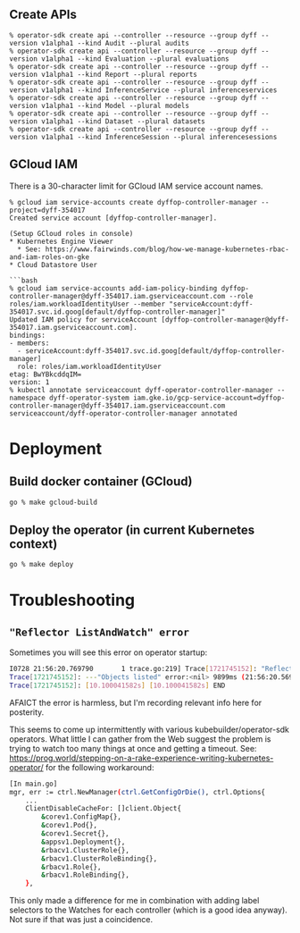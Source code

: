 ## Create APIs

```
% operator-sdk create api --controller --resource --group dyff --version v1alpha1 --kind Audit --plural audits
% operator-sdk create api --controller --resource --group dyff --version v1alpha1 --kind Evaluation --plural evaluations
% operator-sdk create api --controller --resource --group dyff --version v1alpha1 --kind Report --plural reports
% operator-sdk create api --controller --resource --group dyff --version v1alpha1 --kind InferenceService --plural inferenceservices
% operator-sdk create api --controller --resource --group dyff --version v1alpha1 --kind Model --plural models
% operator-sdk create api --controller --resource --group dyff --version v1alpha1 --kind Dataset --plural datasets
% operator-sdk create api --controller --resource --group dyff --version v1alpha1 --kind InferenceSession --plural inferencesessions
```

## GCloud IAM

There is a 30-character limit for GCloud IAM service account names.

````
% gcloud iam service-accounts create dyffop-controller-manager --project=dyff-354017
Created service account [dyffop-controller-manager].

(Setup GCloud roles in console)
* Kubernetes Engine Viewer
  * See: https://www.fairwinds.com/blog/how-we-manage-kubernetes-rbac-and-iam-roles-on-gke
* Cloud Datastore User

```bash
% gcloud iam service-accounts add-iam-policy-binding dyffop-controller-manager@dyff-354017.iam.gserviceaccount.com --role roles/iam.workloadIdentityUser --member "serviceAccount:dyff-354017.svc.id.goog[default/dyffop-controller-manager]"
Updated IAM policy for serviceAccount [dyffop-controller-manager@dyff-354017.iam.gserviceaccount.com].
bindings:
- members:
  - serviceAccount:dyff-354017.svc.id.goog[default/dyffop-controller-manager]
  role: roles/iam.workloadIdentityUser
etag: BwYBkcddqIM=
version: 1
% kubectl annotate serviceaccount dyff-operator-controller-manager --namespace dyff-operator-system iam.gke.io/gcp-service-account=dyffop-controller-manager@dyff-354017.iam.gserviceaccount.com
serviceaccount/dyff-operator-controller-manager annotated
````

# Deployment

## Build docker container (GCloud)

```bash
go % make gcloud-build
```

## Deploy the operator (in current Kubernetes context)

```bash
go % make deploy
```

# Troubleshooting

## `"Reflector ListAndWatch" error`

Sometimes you will see this error on operator startup:

```bash
I0728 21:56:20.769790       1 trace.go:219] Trace[1721745152]: "Reflector ListAndWatch" name:pkg/mod/k8s.io/client-go@v0.26.7/tools/cache/reflector.go:169 (28-Jul-2023 21:56:10.669) (total time: 10100ms):
Trace[1721745152]: ---"Objects listed" error:<nil> 9899ms (21:56:20.569)
Trace[1721745152]: [10.100041582s] [10.100041582s] END
```

AFAICT the error is harmless, but I'm recording relevant info here for posterity.

This seems to come up intermittently with various kubebuilder/operator-sdk operators. What little I can gather from the Web suggest the problem is trying to watch too many things at once and getting a timeout. See: https://prog.world/stepping-on-a-rake-experience-writing-kubernetes-operator/ for the following workaround:

```bash
[In main.go]
mgr, err := ctrl.NewManager(ctrl.GetConfigOrDie(), ctrl.Options{
    ...
    ClientDisableCacheFor: []client.Object{
	    &corev1.ConfigMap{},
		&corev1.Pod{},
		&corev1.Secret{},
		&appsv1.Deployment{},
		&rbacv1.ClusterRole{},
		&rbacv1.ClusterRoleBinding{},
		&rbacv1.Role{},
		&rbacv1.RoleBinding{},
	},
```

This only made a difference for me in combination with adding label selectors to the Watches for each controller (which is a good idea anyway). Not sure if that was just a coincidence.
